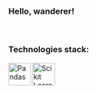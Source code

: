 ### Hello, wanderer!

<br />

### Technologies stack:

[<img align="left" alt="Pandas" height="45px" src="https://camo.githubusercontent.com/5cb734f6fc37f645dc900e35559c60d91cc6b550/68747470733a2f2f6465762e70616e6461732e696f2f7374617469632f696d672f70616e6461732e737667" />][site]
[<img align="left" alt="Scikit Learn" height="45px" src="./scikit-learn-logo.png" />][site]




[site]: https://asd
